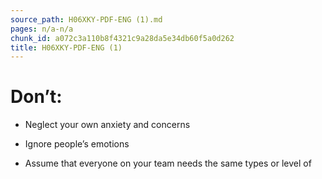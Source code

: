 ```yaml
---
source_path: H06XKY-PDF-ENG (1).md
pages: n/a-n/a
chunk_id: a072c3a110b8f4321c9a28da5e34db60f5a0d262
title: H06XKY-PDF-ENG (1)
---
```

# Don’t:

- Neglect your own anxiety and concerns

- Ignore people’s emotions

- Assume that everyone on your team needs the same types or level of
